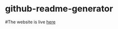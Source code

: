 # github-readme-generator

#The website is live [here](https://irfanriyad-readme-generator.netlify.app)
